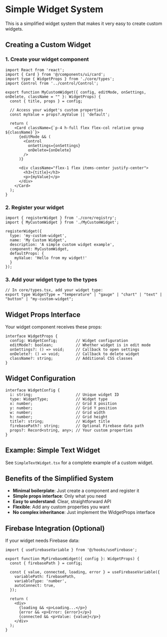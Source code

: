 # Simple Widget System

This is a simplified widget system that makes it very easy to create custom widgets.

## Creating a Custom Widget

### 1. Create your widget component

```tsx
import React from 'react';
import { Card } from '@/components/ui/card';
import type { WidgetProps } from './core/types';
import Control from '../control/Control';

export function MyCustomWidget({ config, editMode, onSettings, onDelete, className = "" }: WidgetProps) {
  const { title, props } = config;
  
  // Access your widget's custom properties
  const myValue = props?.myValue || 'default';
  
  return (
    <Card className={`p-4 h-full flex flex-col relative group ${className}`}>
      {editMode && (
        <Control
          onSettings={onSettings}
          onDelete={onDelete}
        />
      )}
      
      <div className="flex-1 flex items-center justify-center">
        <h3>{title}</h3>
        <p>{myValue}</p>
      </div>
    </Card>
  );
}
```

### 2. Register your widget

```tsx
import { registerWidget } from './core/registry';
import { MyCustomWidget } from './MyCustomWidget';

registerWidget({
  type: 'my-custom-widget',
  name: 'My Custom Widget',
  description: 'A simple custom widget example',
  component: MyCustomWidget,
  defaultProps: {
    myValue: 'Hello from my widget!'
  }
});
```

### 3. Add your widget type to the types

```tsx
// In core/types.tsx, add your widget type:
export type WidgetType = "temperature" | "gauge" | "chart" | "text" | "button" | "my-custom-widget";
```

## Widget Props Interface

Your widget component receives these props:

```tsx
interface WidgetProps {
  config: WidgetConfig;        // Widget configuration
  editMode?: boolean;          // Whether widget is in edit mode
  onSettings?: () => void;     // Callback to open settings
  onDelete?: () => void;       // Callback to delete widget
  className?: string;          // Additional CSS classes
}
```

## Widget Configuration

```tsx
interface WidgetConfig {
  i: string;                   // Unique widget ID
  type: WidgetType;            // Widget type
  x: number;                   // Grid X position
  y: number;                   // Grid Y position
  w: number;                   // Grid width
  h: number;                   // Grid height
  title?: string;              // Widget title
  firebasePath?: string;       // Optional Firebase data path
  props?: Record<string, any>; // Your custom properties
}
```

## Example: Simple Text Widget

See `SimpleTextWidget.tsx` for a complete example of a custom widget.

## Benefits of the Simplified System

- **Minimal boilerplate**: Just create a component and register it
- **Simple props interface**: Only what you need
- **Easy to understand**: Clear, straightforward API
- **Flexible**: Add any custom properties you want
- **No complex inheritance**: Just implement the WidgetProps interface

## Firebase Integration (Optional)

If your widget needs Firebase data:

```tsx
import { useFirebaseVariable } from '@/hooks/useFirebase';

export function MyFirebaseWidget({ config }: WidgetProps) {
  const { firebasePath } = config;
  
  const { value, connected, loading, error } = useFirebaseVariable({
    variablePath: firebasePath,
    variableType: 'number',
    autoConnect: true,
  });

  return (
    <div>
      {loading && <p>Loading...</p>}
      {error && <p>Error: {error}</p>}
      {connected && <p>Value: {value}</p>}
    </div>
  );
}
``` 